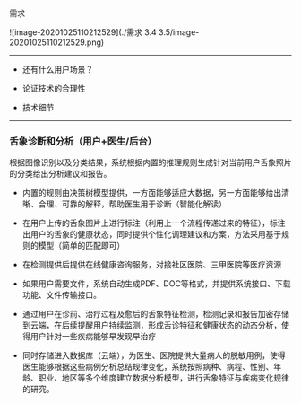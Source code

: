 需求

![image-20201025110212529](./需求 3.4 3.5/image-20201025110212529.png)

---

- 还有什么用户场景？

- 论证技术的合理性
- 技术细节

---

### 舌象诊断和分析（用户+医生/后台）

根据图像识别以及分类结果，系统根据内置的推理规则生成针对当前用户舌象照片的分类给出分析建议和报告。

- 内置的规则由决策树模型提供，一方面能够适应大数据，另一方面能够给出清晰、合理、可靠的解释，帮助医生用于诊断（智能化解读）
- 在用户上传的舌象图片上进行标注（利用上一个流程传递过来的特征），标注出用户的舌象的健康状态，同时提供个性化调理建议和方案，方法采用基于规则的模型（简单的匹配即可）
- 在检测提供后提供在线健康咨询服务，对接社区医院、三甲医院等医疗资源

- 如果用户需要文件，系统自动生成PDF、DOC等格式，并提供系统接口、下载功能、文件传输接口。
- 通过用户在诊前、治疗过程及愈后的舌象特征检测，检测记录和报告加密存储到云端，在后续提醒用户持续监测，形成舌诊特征和健康状态的动态分析，使得用户针对一些疾病能够早发现早治疗
- 同时存储进入数据库（云端），为医生、医院提供大量病人的脱敏用例，使得医生能够根据这些病例分析总结规律变化，系统按照病种、病程、性别、年龄、职业、地区等多个维度建立数据分析模型，进行舌象特征与疾病变化规律的研究。

